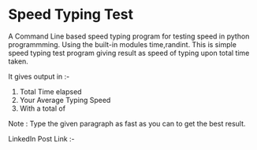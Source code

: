 # Speed Typing Test

A Command Line based speed typing program for testing speed in python programmming. Using the built-in modules time,randint. This is simple speed typing test program giving result as speed of typing upon total time taken.

It gives output in :-
1) Total Time elapsed
2) Your Average Typing Speed 
3) With a total of 

Note : Type the given paragraph as fast as you can to get the best result.

LinkedIn Post Link :-

